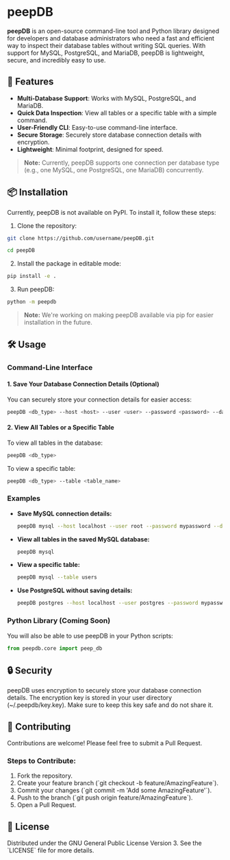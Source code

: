 
# peepDB

**peepDB** is an open-source command-line tool and Python library designed for developers and database administrators who need a fast and efficient way to inspect their database tables without writing SQL queries. With support for MySQL, PostgreSQL, and MariaDB, peepDB is lightweight, secure, and incredibly easy to use.

## 🚀 Features

- **Multi-Database Support**: Works with MySQL, PostgreSQL, and MariaDB.
- **Quick Data Inspection**: View all tables or a specific table with a simple command.
- **User-Friendly CLI**: Easy-to-use command-line interface.
- **Secure Storage**: Securely store database connection details with encryption.
- **Lightweight**: Minimal footprint, designed for speed.

> **Note:** Currently, peepDB supports one connection per database type (e.g., one MySQL, one PostgreSQL, one MariaDB) concurrently.

## 📦 Installation

Currently, peepDB is not available on PyPI. To install it, follow these steps:

1. Clone the repository:
```bash
git clone https://github.com/username/peepDB.git
```
```bash
cd peepDB
```

2. Install the package in editable mode:
```bash 
pip install -e .
 ```

3. Run peepDB:

```bash 
python -m peepdb
 ```


> **Note:**  We're working on making peepDB available via pip for easier installation in the future.

## 🛠️ Usage

### Command-Line Interface

#### 1. Save Your Database Connection Details (Optional)

You can securely store your connection details for easier access:

```bash
peepDB <db_type> --host <host> --user <user> --password <password> --database <database> --save
```

#### 2. View All Tables or a Specific Table

To view all tables in the database:

```bash
peepDB <db_type>
```

To view a specific table:

```bash
peepDB <db_type> --table <table_name>
```

### Examples

- **Save MySQL connection details:**

  ```bash
  peepDB mysql --host localhost --user root --password mypassword --database mydb --save
  ```

- **View all tables in the saved MySQL database:**

  ```bash
  peepDB mysql
  ```

- **View a specific table:**

  ```bash
  peepDB mysql --table users
  ```

- **Use PostgreSQL without saving details:**

  ```bash
  peepDB postgres --host localhost --user postgres --password mypassword --database mydb --table customers
  ```

### Python Library (Coming Soon)

You will also be able to use peepDB in your Python scripts:

```python
from peepdb.core import peep_db
```

## 🔒 Security

peepDB uses encryption to securely store your database connection details. The encryption key is stored in your user directory (~/.peepdb/key.key). Make sure to keep this key safe and do not share it.

## 🤝 Contributing

Contributions are welcome! Please feel free to submit a Pull Request.

### Steps to Contribute:

1. Fork the repository.
2. Create your feature branch (\`git checkout -b feature/AmazingFeature\`).
3. Commit your changes (\`git commit -m 'Add some AmazingFeature'\`).
4. Push to the branch (\`git push origin feature/AmazingFeature\`).
5. Open a Pull Request.

## 📜 License

Distributed under the GNU General Public License Version 3. See the \`LICENSE\` file for more details.
